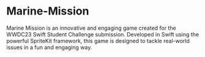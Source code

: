 # Marine-Mission
Marine Mission is an innovative and engaging game created for the WWDC23 Swift Student Challenge submission. Developed in Swift using the powerful SpriteKit framework, this game is designed to tackle real-world issues in a fun and engaging way.
